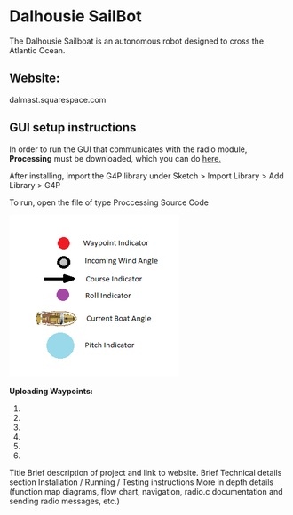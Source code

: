 # Dalhousie SailBot
The Dalhousie Sailboat is an autonomous robot designed to cross the Atlantic Ocean.

## Website: 
dalmast.squarespace.com

## GUI setup instructions 
In order to run the GUI that communicates with the radio module, **Processing** must be downloaded,
which you can do [here.](https://processing.org/download/)

After installing, import the G4P library under Sketch > Import Library > Add Library > G4P

To run, open the file of type Proccessing Source Code

![Legend](GUI_Legend.png "GUI Legend")


**Uploading Waypoints:**

1.
2.
3.
4.
5.
6.


Title
Brief description of project and link to website. 
Brief Technical details section
Installation / Running / Testing instructions
More in depth details (function map diagrams, flow chart, navigation, radio.c documentation and sending radio messages, etc.) 


